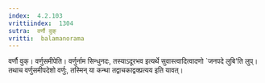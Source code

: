 ```yaml
---
index:  4.2.103
vrittiindex:  1304
sutra:  वर्णौ वुक्
vritti:  balamanorama 
---
```


वर्णौ वुक्। वर्णुसमीपेति। वर्णुर्नाम सिन्धुनदः, तस्याऽदूरभव इत्यर्थे सुवास्त्वादित्वादणो `जनपदे लुबि'ति लुप्। तथाच वर्णुसमीपदेशो वर्णुः, तस्मिन् या कन्था तद्वाचकाद्वक्प्रत्यय इति यावत्। 

